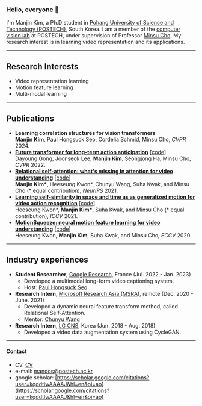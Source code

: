 ### Hello, everyone 👋

<!--
**KimManjin/KimManjin** is a ✨ _special_ ✨ repository because its `README.md` (this file) appears on your GitHub profile.

Here are some ideas to get you started:

- 🔭 I’m currently working on ...
- 🌱 I’m currently learning ...
- 👯 I’m looking to collaborate on ...
- 🤔 I’m looking for help with ...
- 💬 Ask me about ...
- 📫 How to reach me: ...
- 😄 Pronouns: ...
- ⚡ Fun fact: ...
-->

I'm Manjin Kim, a Ph.D student in [Pohang University of Science and Technology (POSTECH)](https://www.postech.ac.kr/eng/), South Korea. I am a member of the [computer vision lab](http://cvlab.postech.ac.kr/lab/) at POSTECH, under supervision of Professor [Minsu Cho](http://cvlab.postech.ac.kr/~mcho/). My research interest is in learning video representation and its applications.

---------------------------------------------

## Research Interests
* Video representation learning
* Motion feature learning
* Multi-modal learning

---------------------------------------------

## Publications
- **Learning correlation structures for vision transformers**   
  **Manjin Kim**, Paul Hongsuck Seo, Cordelia Schmid, Minsu Cho, _CVPR_ 2024.
- **[Future transformer for long-term action anticipation](https://arxiv.org/abs/2205.14022)** &#91;[code](https://github.com/gongda0e/FUTR)&#93;  
  Dayoung Gong, Joonseok Lee, **Manjin Kim**, Seongjong Ha, Minsu Cho, _CVPR_ 2022.
- **[Relational self-attention: what's missing in attention for video understanding](https://arxiv.org/abs/2111.01673)** \[[code](https://github.com/KimManjin/RSA)\]  
  **Manjin Kim\***, Heeseung Kwon\*, Chunyu Wang, Suha Kwak, and Minsu Cho (* equal contribution), _NeurIPS_ 2021.     
- **[Learning self-similarity in space and time as as generalized motion for video action recognition](https://arxiv.org/abs/2102.07092)** \[[code](https://github.com/arunos728/SELFY)\]  
  Heeseung Kwon\*, **Manjin Kim\***, Suha Kwak, and Minsu Cho (* equal contribution), _ICCV_ 2021.
- **[MotionSqueeze: neural motion feature learning for video understanding](https://arxiv.org/abs/2007.09933)** \[[code](https://github.com/arunos728/MotionSqueeze)\]  
  Heeseung Kwon, **Manjin Kim**, Suha Kwak, and Minsu Cho, _ECCV_ 2020.

---------------------------------------------

## Industry experiences
- **Student Researcher**, [Google Research]([https://www.microsoft.com/en-us/research/lab/microsoft-research-asia/](https://research.google/)), France (Jul. 2022 - Jan. 2023)
    + Developed a multimodal long-form video captioning system.
    + Host: [Paul Hongsuck Seo](https://phseo.github.io/)
- **Research Intern**, [Microsoft Research Asia (MSRA)](https://www.microsoft.com/en-us/research/lab/microsoft-research-asia/), remote (Dec. 2020 - June. 2021)
    + Developed a dynamic neural feature transform method, called Relational Self-Attention.
    + Mentor: [Chunyu Wang](https://www.microsoft.com/en-us/research/people/chnuwa/)
- **Research Intern**, [LG CNS](https://www.lgcns.com/EN/Home), Korea (Jun. 2018 - Aug. 2018)
    + Developed a video data augmentation system using CycleGAN.

---------------------------------------------

#### Contact
* CV: [CV](https://github.com/KimManjin/KimManjin/blob/main/ManjinKim_resume.pdf)
* e-mail: mandos@postech.ac.kr
* google scholar: [https://scholar.google.com/citations?user=kqddtlwAAAAJ&hl=en&oi=ao](https://scholar.google.com/citations?user=kqddtlwAAAAJ&hl=en&oi=ao)
